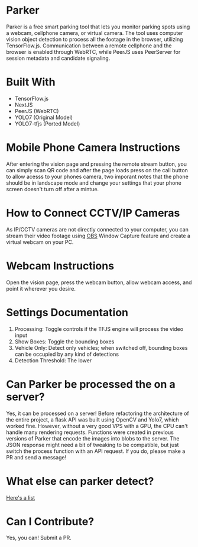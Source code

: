 # Parker 
Parker is a free smart parking tool that lets you monitor parking spots using a webcam, cellphone camera, or virtual camera. The tool uses computer vision object detection to process all the footage in the browser, utilizing TensorFlow.js. Communication between a remote cellphone and the browser is enabled through WebRTC, while PeerJS uses PeerServer for session metadata and candidate signaling.

# Built With
* TensorFlow.js
* NextJS
* PeerJS (WebRTC)
* YOLO7 (Original Model)
* YOLO7-tfjs (Ported Model)




# Mobile Phone Camera Instructions
After entering the vision page and pressing the remote stream button, you can simply scan QR code and after the page loads press on the call button to allow acesss to your phones camera, two imporant notes that the phone should be in landscape mode and change your settings that your phone screen doesn't turn off after a mintue. 


# How to Connect CCTV/IP Cameras
As IP/CCTV cameras are not directly connected to your computer, you can stream their video footage using [OBS](https://obsproject.com/) Window Capture feature and create a virtual webcam on your PC.


# Webcam Instructions
Open the vision page, press the webcam button, allow webcam access, and point it wherever you desire.

# Settings Documentation
1. Processing: Toggle controls if the TFJS engine will process the video input
2. Show Boxes: Toggle the bounding boxes
3. Vehicle Only: Detect only vehicles; when switched off, bounding boxes can be occupied by any kind of detections
4. Detection Threshold: The lower 

# Can Parker be processed the on a server? 
Yes, it can be processed on a server! Before refactoring the architecture of the entire project, a flask API was built using OpenCV and Yolo7, which worked fine. However, without a very good VPS with a GPU, the CPU can't handle many rendering requests. Functions were created in previous versions of Parker that encode the images into blobs to the server. The JSON response might need a bit of tweaking to be compatible, but just switch the process function with an API request. If you do, please make a PR and send a message!

# What else can parker detect?
[Here's a list](https://github.com/oxedom/parker/blob/main/client/libs/labels.json)

# Can I Contribute?
Yes, you can! Submit a PR.
